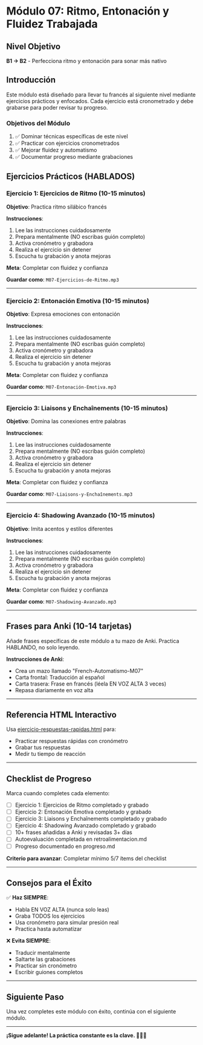 # Módulo 07: Ritmo, Entonación y Fluidez Trabajada

## Nivel Objetivo
**B1 → B2** - Perfecciona ritmo y entonación para sonar más nativo

## Introducción

Este módulo está diseñado para llevar tu francés al siguiente nivel mediante ejercicios prácticos y enfocados. Cada ejercicio está cronometrado y debe grabarse para poder revisar tu progreso.

### Objetivos del Módulo

1. ✅ Dominar técnicas específicas de este nivel
2. ✅ Practicar con ejercicios cronometrados
3. ✅ Mejorar fluidez y automatismo
4. ✅ Documentar progreso mediante grabaciones

## Ejercicios Prácticos (HABLADOS)

### Ejercicio 1: Ejercicios de Ritmo (10-15 minutos)

**Objetivo**: Practica ritmo silábico francés

**Instrucciones**:
1. Lee las instrucciones cuidadosamente
2. Prepara mentalmente (NO escribas guión completo)
3. Activa cronómetro y grabadora
4. Realiza el ejercicio sin detener
5. Escucha tu grabación y anota mejoras

**Meta**: Completar con fluidez y confianza

**Guardar como**: `M07-Ejercicios-de-Ritmo.mp3`

---

### Ejercicio 2: Entonación Emotiva (10-15 minutos)

**Objetivo**: Expresa emociones con entonación

**Instrucciones**:
1. Lee las instrucciones cuidadosamente
2. Prepara mentalmente (NO escribas guión completo)
3. Activa cronómetro y grabadora
4. Realiza el ejercicio sin detener
5. Escucha tu grabación y anota mejoras

**Meta**: Completar con fluidez y confianza

**Guardar como**: `M07-Entonación-Emotiva.mp3`

---

### Ejercicio 3: Liaisons y Enchaînements (10-15 minutos)

**Objetivo**: Domina las conexiones entre palabras

**Instrucciones**:
1. Lee las instrucciones cuidadosamente
2. Prepara mentalmente (NO escribas guión completo)
3. Activa cronómetro y grabadora
4. Realiza el ejercicio sin detener
5. Escucha tu grabación y anota mejoras

**Meta**: Completar con fluidez y confianza

**Guardar como**: `M07-Liaisons-y-Enchaînements.mp3`

---

### Ejercicio 4: Shadowing Avanzado (10-15 minutos)

**Objetivo**: Imita acentos y estilos diferentes

**Instrucciones**:
1. Lee las instrucciones cuidadosamente
2. Prepara mentalmente (NO escribas guión completo)
3. Activa cronómetro y grabadora
4. Realiza el ejercicio sin detener
5. Escucha tu grabación y anota mejoras

**Meta**: Completar con fluidez y confianza

**Guardar como**: `M07-Shadowing-Avanzado.mp3`

---


## Frases para Anki (10-14 tarjetas)

Añade frases específicas de este módulo a tu mazo de Anki. Practica HABLANDO, no solo leyendo.

**Instrucciones de Anki**:
- Crea un mazo llamado "French-Automatismo-M07"
- Carta frontal: Traducción al español
- Carta trasera: Frase en francés (léela EN VOZ ALTA 3 veces)
- Repasa diariamente en voz alta

---

## Referencia HTML Interactivo

Usa [ejercicio-respuestas-rapidas.html](../ejercicio-respuestas-rapidas.html) para:
- Practicar respuestas rápidas con cronómetro
- Grabar tus respuestas
- Medir tu tiempo de reacción

---

## Checklist de Progreso

Marca cuando completes cada elemento:

- [ ] Ejercicio 1: Ejercicios de Ritmo completado y grabado
- [ ] Ejercicio 2: Entonación Emotiva completado y grabado
- [ ] Ejercicio 3: Liaisons y Enchaînements completado y grabado
- [ ] Ejercicio 4: Shadowing Avanzado completado y grabado
- [ ] 10+ frases añadidas a Anki y revisadas 3+ días
- [ ] Autoevaluación completada en retroalimentacion.md
- [ ] Progreso documentado en progreso.md

**Criterio para avanzar**: Completar mínimo 5/7 ítems del checklist

---

## Consejos para el Éxito

✅ **Haz SIEMPRE**:
- Habla EN VOZ ALTA (nunca solo leas)
- Graba TODOS los ejercicios
- Usa cronómetro para simular presión real
- Practica hasta automatizar

❌ **Evita SIEMPRE**:
- Traducir mentalmente
- Saltarte las grabaciones
- Practicar sin cronómetro
- Escribir guiones completos

---

## Siguiente Paso

Una vez completes este módulo con éxito, continúa con el siguiente módulo.

---

**¡Sigue adelante! La práctica constante es la clave. 🚀🇫🇷**
